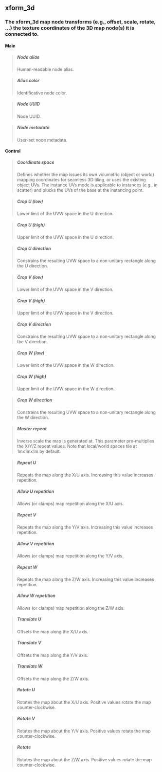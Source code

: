 ## **xform_3d**

### The xform_3d map node transforms (e.g., offset, scale, rotate, ...) the texture coordinates of the 3D map node(s) it is connected to.
#### Main

> ##### Node alias
> Human-readable node alias. 

> ##### Alias color
> Identificative node color. 

> ##### Node UUID
> Node UUID. 

> ##### Node metadata
> User-set node metadata. 

#### Control

> ##### Coordinate space
> Defines whether the map issues its own volumetric (object or world) mapping coordinates for seamless 3D tiling, or uses the existing object UVs. The instance UVs mode is applicable to instances (e.g., in scatter) and plucks the UVs of the base at the instancing point. 

> ##### Crop U (low)
> Lower limit of the UVW space in the U direction. 

> ##### Crop U (high)
> Upper limit of the UVW space in the U direction. 

> ##### Crop U direction
> Constrains the resulting UVW space to a non-unitary rectangle along the U direction. 

> ##### Crop V (low)
> Lower limit of the UVW space in the V direction. 

> ##### Crop V (high)
> Upper limit of the UVW space in the V direction. 

> ##### Crop V direction
> Constrains the resulting UVW space to a non-unitary rectangle along the V direction. 

> ##### Crop W (low)
> Lower limit of the UVW space in the W direction. 

> ##### Crop W (high)
> Upper limit of the UVW space in the W direction. 

> ##### Crop W direction
> Constrains the resulting UVW space to a non-unitary rectangle along the W direction. 

> ##### Master repeat
> Inverse scale the map is generated at. This parameter pre-multiplies the X/Y/Z repeat values. Note that local/world spaces tile at 1mx1mx1m by default. 

> ##### Repeat U
> Repeats the map along the X/U axis. Increasing this value increases repetition. 

> ##### Allow U repetition
> Allows (or clamps) map repetition along the X/U axis. 

> ##### Repeat V
> Repeats the map along the Y/V axis. Increasing this value increases repetition. 

> ##### Allow V repetition
> Allows (or clamps) map repetition along the Y/V axis. 

> ##### Repeat W
> Repeats the map along the Z/W axis. Increasing this value increases repetition. 

> ##### Allow W repetition
> Allows (or clamps) map repetition along the Z/W axis. 

> ##### Translate U
> Offsets the map along the X/U axis. 

> ##### Translate V
> Offsets the map along the Y/V axis. 

> ##### Translate W
> Offsets the map along the Z/W axis. 

> ##### Rotate U
> Rotates the map about the X/U axis. Positive values rotate the map counter-clockwise. 

> ##### Rotate V
> Rotates the map about the Y/V axis. Positive values rotate the map counter-clockwise. 

> ##### Rotate
> Rotates the map about the Z/W axis. Positive values rotate the map counter-clockwise. 

